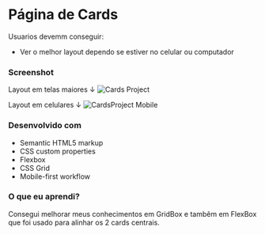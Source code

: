 
# Página de Cards

Usuarios devemm conseguir:

- Ver o melhor layout dependo se estiver no celular ou computador

### Screenshot

Layout em telas maiores ↓
![Cards Project](https://user-images.githubusercontent.com/71457671/110943711-4b42f600-831a-11eb-936e-26a379bf959d.png)

Layout em celulares ↓
![CardsProject Mobile](https://user-images.githubusercontent.com/71457671/110943825-6ca3e200-831a-11eb-81c1-66d95c8620d1.png)



### Desenvolvido com

- Semantic HTML5 markup
- CSS custom properties
- Flexbox
- CSS Grid
- Mobile-first workflow

### O que eu aprendi?

Consegui melhorar meus conhecimentos em GridBox e tambêm em FlexBox que foi usado para alinhar os 2 cards centrais.
